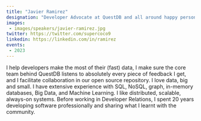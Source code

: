 ```yaml
---
title: "Javier Ramirez"
designation: "Developer Advocate at QuestDB and all around happy person. Fan of open source, developer communities, and data/ML technologies. He/him"
images:
 - images/speakers/javier-ramirez.jpg
twitter: https://twitter.com/supercoco9
linkedin: https://linkedin.com/in/ramirez
events:
 - 2023
---
```


I help developers make the most of their (fast) data, I make sure the core team behind QuestDB listens to absolutely every piece of feedback I get, and I facilitate collaboration in our open source repository. I love data, big and small. I have extensive experience with SQL, NoSQL, graph, in-memory databases, Big Data, and Machine Learning. I like distributed, scalable, always-on systems. Before working in Developer Relations, I spent 20 years developing software professionally and sharing what I learnt with the community.